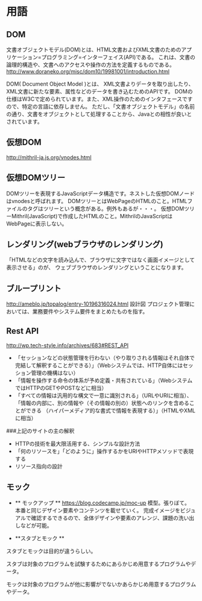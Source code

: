 # 用語

## DOM
文書オブジェクトモデル(DOM)とは、HTML文書およびXML文書のためのアプリケーション=プログラミング=インターフェイス(API)である。
これは、文書の論理的構造や、文書へのアクセスや操作の方法を定義するものである。
http://www.doraneko.org/misc/dom10/19981001/introduction.html

DOM( Document Object Model )とは、 XML文書よりデータを取り出したり、XML文書に新たな要素、属性などのデータを書き込むためのAPIです。
DOMの仕様はW3Cで定められています。また、XML操作のためのインタフェースですので、特定の言語に依存しません。
ただし、「文書オブジェクトモデル」の名前の通り、文書をオブジェクトとして処理することから、Javaとの相性が良いとされています。


## 仮想DOM
http://mithril-ja.js.org/vnodes.html


## 仮想DOMツリー
DOMツリーを表現するJavaScriptデータ構造です。ネストした仮想DOMノードはvnodesと呼ばれます。
DOMツリーとはWebPageのHTMLのこと。HTMLファイルのタグはツリーという概念がある。例外もあるが・・・。
仮想DOMツリーMithril(JavaScript)で作成したHTMLのこと。MithrilのJavaScriptはWebPageに表示しない。

## レンダリング(webブラウザのレンダリング)

「HTMLなどの文字を読み込んで、ブラウザに文字ではなく画面イメージとして表示させる」のが、
ウェブブラウザのレンダリングということになります。


## ブループリント
http://ameblo.jp/topalog/entry-10196316024.html
設計図
プロジェクト管理においては、業務要件やシステム要件をまとめたものを指す。



## Rest API
http://wp.tech-style.info/archives/683#REST_API
- 「セッションなどの状態管理を行わない（やり取りされる情報はそれ自体で完結して解釈することができる）」（Webシステムでは、HTTP自体にはセッション管理の機構はない）
- 「情報を操作する命令の体系が予め定義・共有されている」（WebシステムではHTTPのGETやPOSTなどに相当）
- 「すべての情報は汎用的な構文で一意に識別される」（URLやURIに相当）、「情報の内部に、別の情報や（その情報の別の）状態へのリンクを含めることができる
（ハイパーメディア的な書式で情報を表現する）」（HTMLやXMLに相当）

###上記のサイトの主の解釈
+ HTTPの技術を最大限活用する、シンプルな設計方法
+ 「何のリソースを」「どのように」操作するかをURIやHTTPメソッドで表現する
+ リソース指向の設計


## モック
- ** モックアップ **
https://blog.codecamp.jp/moc-up
模型。張りぼて。
本番と同じデザイン要素やコンテンツを載せていく。
完成イメージをビジュアルで確認するできるので、全体デザインや要素のアレンジ、課題の洗い出しなどが可能。


- **スタブとモック **

スタブとモックは目的が違うらしい。

スタブは対象のプログラムを試験するためにあらかじめ用意するプログラムやデータ。

モックは対象のプログラムが他に影響がでないかあらかじめ用意するプログラムやデータ。

